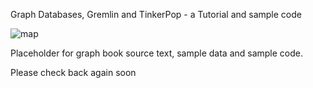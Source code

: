 Graph Databases, Gremlin and TinkerPop - a Tutorial and sample code


![map](https://github.com/krlawrence/graph/blob/master/images/map-snip2.PNG, "graph picture")

Placeholder for graph book source text, sample data and sample code.

Please check back again soon
